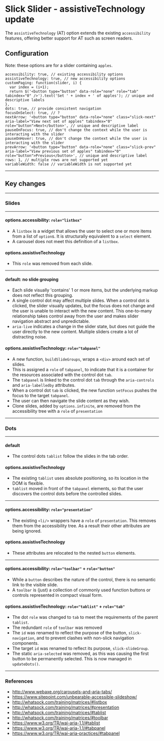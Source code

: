 # Slick Slider - assistiveTechnology update

The `assistiveTechnology` (AT) option extends the existing `accessibility` features, offering better support for AT such as screen readers.

## Configuration

Note: these options are for a slider containing `apples`.

    accessibility: true, // existing accessibility options
    assistiveTechnology: true, // new accessibility options
    customPaging: function(slider, i) {
      var index = (i+1);
      return $('<button type="button" data-role="none" role="tab" tabindex="0" />').text('Set ' + index + ' of apples'); // unique and descriptive labels
    },
    dots: true, // provide consistent navigation
    focusOnSelect: true, // ?
    nextArrow: '<button type="button" data-role="none" class="slick-next" aria-label="View next set of apples" tabindex="0" role="button">Next</button>', // unique and descriptive label
    pauseOnFocus: true, // don't change the context while the user is interacting with the slider
    pauseOnHover: true, // don't change the context while the user is interacting with the slider
    prevArrow: '<button type="button" data-role="none" class="slick-prev" aria-label="View previous set of apples" tabindex="0" role="button">Previous</button>', // unique and descriptive label
    rows: 1, // multiple rows are not supported yet
    variableWidth: false // variableWidth is not supported yet

---

## Key changes

---

### Slides

---

#### options.accessibility: `role="listbox"`

* A `listbox` is a widget that allows the user to select one or more items from a list of `option`s. It is structurally equivalent to a `select` element.
* A carousel does not meet this definition of a `listbox`.

#### options.assistiveTechnology

* This `role` was removed from each slide.

---

#### default: no slide grouping

* Each slide visually 'contains' 1 or more items, but the underlying markup does not reflect this grouping.
* A single control dot may affect multiple slides. When a control dot is clicked, the slider visually updates, but the focus does not change and the user is unable to interact with the new content. This one-to-many relationship takes control away from the user and makes slider navigation abstract and unpredictable.
* `aria-live` indicates a change in the slider state, but does not guide the user directly to the new content. Multiple sliders create a lot of distracting noise.

#### options.assistiveTechnology: `role="tabpanel"`

* A new function, `buildSlideGroups`, wraps a `<div>` around each set of slides.
* This is assigned a `role` of `tabpanel`, to indicate that it is a container for the resources associated with the control dot `tab`.
* The `tabpanel` is linked to the control dot `tab` through the `aria-controls` and `aria-labelledby` attributes.
* When a control dot `tab` is clicked, the new function `setFocus` pushes the focus to the target `tabpanel`.
* The user can then navigate the slide content as they wish.
* Clone slides, added by `options.infinite`, are removed from the accessibility tree with a `role` of `presentation`

---

### Dots

---

#### default

* The control dots `tablist` follow the slides in the tab order.

#### options.assistiveTechnology

* The existing `tablist` uses absolute positioning, so its location in the DOM is flexible.
* `tablist` moved in front of the `tabpanel` elements, so that the user discovers the control dots before the controlled slides.

---

#### options.accessibility: `role="presentation"`

* The existing `<li/>` wrappers have a `role` of `presentation`. This removes them from the accessibility tree. As a result their other attributes are being ignored.

#### options.assistiveTechnology

* These attributes are relocated to the nested `button` elements.

---

#### options.accessibility: `role="toolbar"` + `role="button"`

* While a `button` describes the nature of the control, there is no semantic link to the visible slide.
* A `toolbar` is (just) a collection of commonly used function buttons or controls represented in compact visual form.

#### options.assistiveTechnology: `role="tablist"` + `role="tab"`

* The dot `role` was changed to `tab` to meet the requirements of the parent `tablist`.
* The redundant `role` of `toolbar` was removed
* The `id` was renamed to reflect the purpose of the button, `slick-navigation`, and to prevent clashes with non-slick navigation components.
* The target `id` was renamed to reflect its purpose, `slick-slideGroup`.
* The static `aria-selected` was removed, as this was causing the first button to be permanently selected. This is now managed in `updateDots()`.

---

### References

* http://www.webaxe.org/carousels-and-aria-tabs/
* https://www.sitepoint.com/unbearable-accessible-slideshow/
* http://whatsock.com/training/matrices/#listbox
* http://whatsock.com/training/matrices/#presentation
* http://whatsock.com/training/matrices/#tablist
* http://whatsock.com/training/matrices/#toolbar
* https://www.w3.org/TR/wai-aria-1.1/#tablist
* https://www.w3.org/TR/wai-aria-1.1/#tabpanel
* https://www.w3.org/TR/wai-aria-practices/#tabpanel

